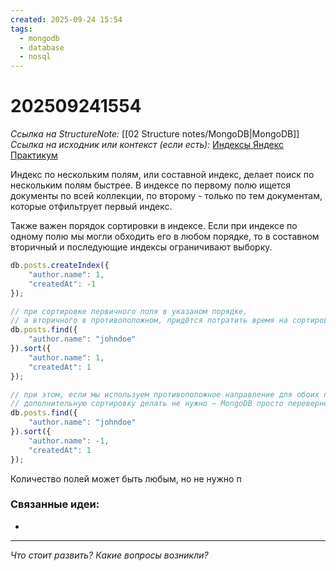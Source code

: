 ```yaml
---
created: 2025-09-24 15:54
tags:
  - mongodb
  - database
  - nosql
---
```

# 202509241554
*Ссылка на StructureNote:* [[02 Structure notes/MongoDB|MongoDB]]
*Ссылка на исходник или контекст (если есть):* [Индексы Яндекс Практикум](https://practicum.yandex.ru/learn/backend-nodejs/courses/16b47298-e20d-4fde-9619-1ab305039a00/sprints/564238/topics/3850c616-bd4c-4c66-987e-9b4e0b0f135c/lessons/4ad26476-a188-46e9-b6d9-38486789cfe8/) 

Индекс по нескольким полям, или составной индекс, делает поиск по нескольким полям быстрее. В индексе по первому полю ищется документы по всей коллекции, по второму - только по тем документам, которые отфильтрует первый индекс.

Также важен порядок сортировки в индексе. Если при индексе по одному полю мы могли обходить его в любом порядке, то в составном вторичный и последующие индексы ограничивают выборку.
```ts
db.posts.createIndex({
    "author.name": 1,
    "createdAt": -1
});

// при сортировке первичного поля в указаном порядке, 
// а вторичного в противоположном, придётся потратить время на сортировку
db.posts.find({
    "author.name": "johndoe"
}).sort({
    "author.name": 1,
    "createdAt": 1
});

// при этом, если мы используем противоположное направление для обоих полей,
// дополнительную сортировку делать не нужно — MongoDB просто перевернёт выборку
db.posts.find({
    "author.name": "johndoe"
}).sort({
    "author.name": -1,
    "createdAt": 1
});
```
Количество полей может быть любым, но не нужно п
### Связанные идеи:
*   
---

*Что стоит развить? Какие вопросы возникли?*